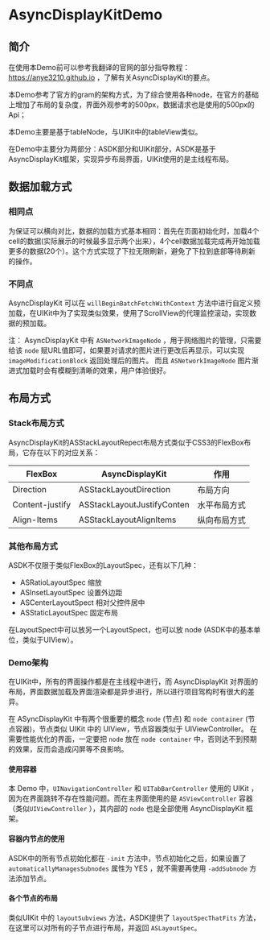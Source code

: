 # AsyncDisplayKitDemo
## 简介


在使用本Demo前可以参考我翻译的官网的部分指导教程：https://anye3210.github.io ，了解有关AsyncDisplayKit的要点。

本Demo参考了官方的gram的架构方式，为了综合使用各种node，在官方的基础上增加了布局的复杂度，界面外观参考的500px，数据请求也是使用的500px的Api；

本Demo主要是基于tableNode，与UIKit中的tableView类似。

在Demo中主要分为两部分：ASDK部分和UIKit部分，ASDK是基于AsyncDisplayKit框架，实现异步布局界面，UIKit使用的是主线程布局。
## 数据加载方式
### 相同点

为保证可以横向对比，数据的加载方式基本相同：首先在页面初始化时，加载4个cell的数据(实际展示的时候最多显示两个出来），4个cell数据加载完成再开始加载更多的数据(20个）。这个方式实现了下拉无限刷新，避免了下拉到底部等待刷新的操作。

### 不同点

AsyncDisplayKit 可以在 `willBeginBatchFetchWithContext` 方法中进行自定义预加载，在UIKit中为了实现类似效果，使用了ScrollView的代理监控滚动，实现数据的预加载。

注：
AsyncDisplayKit 中有 `ASNetworkImageNode` ，用于网络图片的管理，只需要给该 `node` 赋URL值即可，如果要对请求的图片进行更改后再显示，可以实现 `imageModificationBlock` 返回处理后的图片。 而且 `ASNetworkImageNode` 图片渐进式加载时会有模糊到清晰的效果，用户体验很好。

## 布局方式
### Stack布局方式
AsyncDisplayKit的ASStackLayoutRepect布局方式类似于CSS3的FlexBox布局，它存在以下的对应关系：

| FlexBox | AsyncDisplayKit | 作用 |
|---------|-----------------|------|
| Direction | ASStackLayoutDirection | 布局方向 | 
| Content-justify | ASStackLayoutJustifyConten | 水平布局方式
|Align-Items | ASStackLayoutAlignItems| 纵向布局方式 |

### 其他布局方式

ASDK不仅限于类似FlexBox的LayoutSpec，还有以下几种：

* ASRatioLayoutSpec 缩放
* ASInsetLayoutSpec 设置外边距
* ASCenterLayoutSpect 相对父控件居中
* ASStaticLayoutSpec 固定布局

在LayoutSpect中可以放另一个LayoutSpect，也可以放 node (ASDK中的基本单位，类似于UIView）。

### Demo架构

在UIKit中，所有的界面操作都是在主线程中进行，而 AsyncDisplayKit 对界面的布局，界面数据加载及界面渲染都是异步进行，所以进行项目驾构时有很大的差异。

在 ASyncDisplayKit 中有两个很重要的概念 `node` (节点) 和 `node container` (节点容器)，节点类似 UIKit 中的 UIView，节点容器类似于 UIViewController。 在需要性能优化的界面，一定要把 `node` 放在 `node container` 中，否则达不到预期的效果，反而会造成闪屏等不良影响。

#### 使用容器

本 Demo 中，`UINavigationController` 和 `UITabBarController` 使用的 UIKit ，因为在界面跳转不存在性能问题。而在主界面使用的是 `ASViewController` 容器（类似`UIViewController` ），其内部的 `node` 也是全部使用 AsyncDisplayKit 框架。

#### 容器内节点的使用

ASDK中的所有节点初始化都在 `-init` 方法中，节点初始化之后，如果设置了 `automaticallyManagesSubnodes` 属性为 YES ，就不需要再使用 `-addSubnode` 方法添加节点。

#### 各个节点的布局

类似UIKit 中的 `layoutSubviews` 方法，ASDK提供了 `layoutSpecThatFits` 方法，在这里可以对所有的子节点进行布局，并返回 `ASLayoutSpec`。

